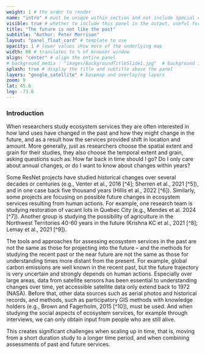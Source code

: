 ```yaml
---
weight: 1 # the order to render
name: "intro" # must be unique within section and not include special characters
visible: true # whether to include this panel in the output, useful for testing
title: "The future is not like the past"
subtitle: "Author: Peter Morrison"
layout: "panel_float_card" # template to use
opacity: 1 # lower values show more of the underlying map
width: 80 # translates to % of browser window
align: "center" # align the entire panel
# background_media : "images/BackgroundTitleSlide1.jpg"  # background image rendered behind the panel, covering map
splash: true # display the title and subtitle above the panel
layers: "google_satellite" # basemap and overlaying layers
zoom: 9
lat: 45.6
lng: -73.8
---
```

### Introduction 
<!-- background should be the Monteregie region-->
When researchers study ecosystem services they are often interested in how land uses have changed in the past and how they might change in the future, and as a result how the services provided shift in location and amount. More generally, just as researchers choose the spatial extent and grain for their studies, they also choose the temporal extent and grain, asking questions such as: How far back in time should I go? Do I only care about annual changes, or do I want to know about changes within years? 

Some ResNet projects have studied historical changes over several decades or centuries (e.g., Venter et al., 2016 [^4]; Sherren et al., 2021 [^5]), and in one case back five thousand years (Hillis et al., 2022 [^6]). Similarly, some projects are focusing on possible future changes in ecosystem services resulting from human actions. For example, one research team is studying restoration of vacant lots in Quebec City (e.g., Mendes et al. 2024 [^7]). Another group is studying the possibility of agriculture in the Northwest Territories 40-60 years in the future (Krishna KC et al., 2021 [^8]; Lemay et al., 2021 [^9]). 

The tools and approaches for assessing ecosystem services in the past are not the same as those for projecting into the future – and the methods for studying the recent past or the near future are not the same as those for understanding times more distant from the present. For example, global carbon emissions are well known in the recent past, but the future trajectory is very uncertain and strongly depends on human actions. Especially over large areas, data from satellite sensors has been essential to understanding changes over time, yet accessible satellite data only extend back to 1972 (NASA). Before that, other data sources such as aerial photos and historical records, and methods, such as participatory GIS methods with knowledge holders (e.g., Brown and Fagerholm, 2015 [^10]), must be used. And when studying the social aspects of ecosystem services, for example through interviews, we can only obtain input from people who are still alive. 

This creates significant challenges when scaling up in time, that is, moving from a short duration study to a longer time period, and when combining assessments of past and future services.